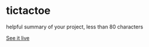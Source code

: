# tictactoe
helpful summary of your project, less than 80 characters

[See it live](https://satellite-of-love.github.io/tictactoe)